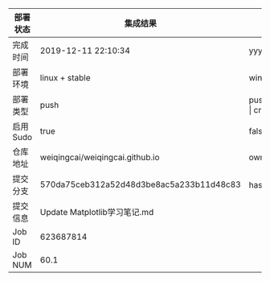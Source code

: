 部署状态 | 集成结果 | 参考值
---|---|---
完成时间 | 2019-12-11 22:10:34 | yyyy-mm-dd hh:mm:ss
部署环境 | linux + stable | window \| linux + stable
部署类型 | push | push \| pull_request \| api \| cron
启用Sudo | true | false \| true
仓库地址 | weiqingcai/weiqingcai.github.io | owner_name/repo_name
提交分支 | 570da75ceb312a52d48d3be8ac5a233b11d48c83 | hash 16位
提交信息 | Update Matplotlib学习笔记.md |
Job ID   | 623687814 |
Job NUM  | 60.1 |
